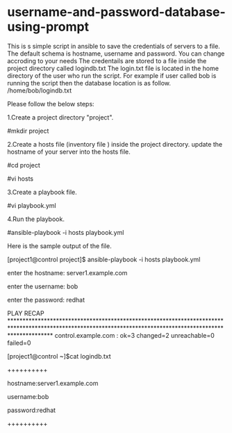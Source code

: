 # username-and-password-database-using-prompt
This is s simple script in ansible to save the credentials of servers to a file. The default schema is hostname, username and password. You can change accroding to your needs
The credentails are stored to a file inside the project directory called logindb.txt
The login.txt file is located in the home directory of the user who run the script.
For example if user called bob is running the script then the database location is as follow.
/home/bob/logindb.txt

Please follow the below steps:

1.Create a project directory "project".

#mkdir project

2.Create a hosts file (inventory file ) inside the project directory. update the hostname of your server into the hosts file.

#cd project

#vi hosts 

3.Create a playbook file.

#vi playbook.yml

4.Run the playbook.

#ansible-playbook -i hosts  playbook.yml

Here is the sample output of the file.

[project1@control project]$ ansible-playbook -i hosts  playbook.yml


enter the hostname: server1.example.com

enter the username: bob

enter the password: redhat

PLAY RECAP *************************************************************************************************************************************************************
control.example.com        : ok=3    changed=2    unreachable=0    failed=0


[project1@control ~]$cat logindb.txt


++++++++++

 hostname:server1.example.com
 
 username:bob
 
 password:redhat
 
++++++++++





